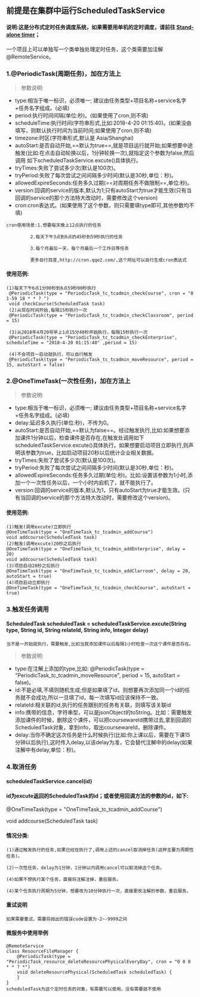## 前提是在集群中运行ScheduledTaskService
#### 说明:这是分布式定时任务调度系统，如果需要用单机的定时调度，请前往 [Stand-alone timer](https://github.com/dobybros/GroovyCloud/blob/master/explanation/timer/timer.md)；
一个项目上可以单独写一个类单独处理定时任务，这个类需要加注解@RemoteService。
### 1.@PeriodicTask(周期任务)，加在方法上
>参数说明:
- type:相当于唯一标识，必须唯一;   建议由任务类型+项目名称+service名字+任务名字组成。(必填)
- period:执行时间间隔(单位:秒)。(如果使用了cron,则不填)
- scheduleTime:执行时间(字符串形式,比如:2018-4-20 01:15:40)。(如果没由填写，则默认执行时间为当前时间;如果使用了cron,则不填)
- timezone:时区(字符串形式,默认是 Asia/Shanghai)
- autoStart:是否自动开始,==默认为true==,就是项目运行就开始;如果想要中途触发(比如:在点击自动轮换以后，1分钟轮换一次),就指定这个参数为false,然后调用 如下scheduledTaskService.excute()具体执行。
- tryTimes:失败了尝试多少次(默认是100次)。
- tryPeriod:失败了每次尝试之间间隔多少时间(默认是30秒,单位：秒)。
- allowedExpireSeconds:任务多久过期(==对周期任务不做限制==,单位:秒)。
- version:回调的service的版本,默认为1;只有autoStart为true才能生效(只有当回调的service的那个方法特大改动时，需要修改这个version)
- cron:cron表达式。(如果使用了这个参数，则只需要填type即可,其他参数均不填)
```
cron使用场景:1.想要每天晚上12点执行的任务

         2.每天下午3点到6点的45秒到59秒执行的任务
         
         3.每个月最后一天，每个月最后一个工作日等任务
         
         更多自行百度,http://cron.qqe2.com/,这个网址可以自行生成cron表达式    
```

#### 使用范例:
```
(1)每天下午6点1分00秒到6点59秒00秒执行
 @PeriodicTask(type = "PeriodicTask_tc_tcadmin_checkCourse", cron = "0 1-59 18 * * ? ")
 void checkCourse(ScheduledTask task)
 (2)从现在时间开始,每隔15秒执行一次
 @PeriodicTask(type = "PeriodicTask_tc_tcadmin_checkClassroom", period = 15)
 
 (3)从2018年4月20号早上1点15分40秒开始执行，每隔15秒执行一次
 @PeriodicTask(type = "PeriodicTask_tc_tcadmin_checkEnterprise", scheduleTime = "2018-4-20 01:15:40" ,period = 15)
 
 (4)不会项目一启动就执行，可以自行触发
 @PeriodicTask(type = "PeriodicTask_tc_tcadmin_moveResource", period = 15, autoStart = false)
 ```
### 2.@OneTimeTask(一次性任务)，加在方法上
>参数说明:
- type:相当于唯一标识，必须唯一;   建议由任务类型+项目名称+service名字+任务名字组成。(必填)
- delay:延迟多久执行(单位:秒)，不传为0。
- autoStart:是否自动开始,==默认为false==。经过触发执行,比如:如果想要添加课件1分钟以后，检查课件是否存在,在触发处调用如下scheduledTaskService.excute()具体执行。如果想要启动项目立即执行,则声明该参数为true，比如启动项目20秒以后统计企业相关数据。
- tryTimes:失败了尝试多少次(默认是100次)。
- tryPeriod:失败了每次尝试之间间隔多少时间(默认是30秒,单位：秒)。
- allowedExpireSeconds:任务多久过期(单位:秒)。比如:设置该参数为1小时,添加一个一次性任务以后，一个小时内宕机了，就不能执行了。
- version:回调的service的版本,默认为1，只有autoStart为true才能生效。(只有当回调的service的那个方法特大改动时，需要修改这个version)。
#### 使用范例:
```
(1)触发(调用excute)立即执行
@OneTimeTask(type = "OneTimeTask_tc_tcadmin_addCourse")
void addcourse(ScheduledTask task)
(2)触发(调用excute)20秒之后执行
@OneTimeTask(type = "OneTimeTask_tc_tcadmin_addEnterprise", delay = 20)
void addcourse(ScheduledTask task)
(3)项目启动20秒之后执行
@OneTimeTask(type = "OneTimeTask_tc_tcadmin_addClarroom", delay = 20, autoStart = true)
(4)项目启动立即执行
@OneTimeTask(type = "OneTimeTask_tc_tcadmin_checkCourse", autoStart = true)
```
### 3.触发任务调用
#### ScheduledTask scheduledTask = scheduledTaskService.excute(String type, String id, String relateId, String info, Integer delay)
 ```
 当不是一开始就执行，需要触发,比如当我添加课件以后每隔1小时检查一次这个课件是否存在。
 ```
>参数说明:
- type:在注解上添加的type,比如: @PeriodicTask(type = "PeriodicTask_tc_tcadmin_moveResource", period = 15, autoStart = false)。
- id:不是必填,不填则随机生成;但是如果填了id，则想要再次添加同一个id的任务就不会成功,所以一旦填了id，每一次填写id应该保持不一致。
- relateId:相关联的id,执行的任务跟别的任务有关联，则填写该关联id
- info:携带的信息，字符串型，可以是jsonObject的toString。比如：需要触发添加课件的时候，删除这个课件，可以把coursewareId携带过去,拿到回调的ScheduledTask对象，拿到info，取出coursewareId，删除课件。
- delay:当你不确定这次任务是什么时候执行(比如:你上课以后，需要在下课15分钟以后执行),这时传入delay,以该delay为准，它会替代注解中的delay(如果注解中有delay,单位：秒)。
 
### 4.取消任务
#### scheduledTaskService.cancel(id)
#### id为excute返回的ScheduledTask的id；或者使用回调方法的参数的id，如下:
@OneTimeTask(type = "OneTimeTask_tc_tcadmin_addCourse")

void addcourse(ScheduledTask task)
#### 情况分类:
```
(1)通过触发执行的任务,如果已经在执行了,调用上述的cancel取消掉任务(这种主要为周期性任务)。

(2)一次性任务，delay为1分钟，1分钟以内调用cancel可以取消掉这个任务。

(4)如果不想执行某个任务，直接将注解注掉，重启服务。

(4)某个任务执行周期为5分钟，想要改为10分钟执行一次，直接更改注解的参数，重启服务。
```
#### 重试说明
```
如果需要重试，需要将抛出的错误code设置为-2~-9999之间
```
#### 微服务中使用举例
```$xslt
@RemoteService
class ResourceFileManager {
    @PeriodicTask(type = "PeriodicTask_resource_deleteResourcePhysicalEveryDay", cron = "0 0 0 * * ? *")
    void deleteResourcePhysical(ScheduledTask scheduledTask) {
    }
}
scheduledTask为这个定时任务的对象，有需要可以使用，没有需要就不使用
```
